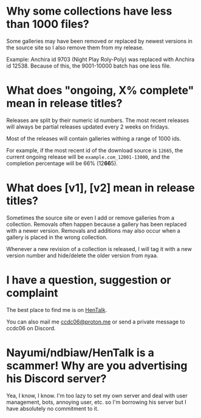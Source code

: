 # Why some collections have less than 1000 files?

Some galleries may have been removed or replaced by newest versions in the source site so I also remove them from my release.

Example: Anchira id 9703 (Night Play Roly-Poly) was replaced with Anchira id 12538. Because of this, the 9001-10000 batch has one less file.

# What does "ongoing, X% complete" mean in release titles?

Releases are split by their numeric id numbers. The most recent releases will always be partial releases updated every 2 weeks on fridays.

Most of the releases will contain galleries withing a range of 1000 ids.

For example, if the most recent id of the download source is `12665`, the current ongoing release will be `example.com_12001-13000`, and the completion percentage will be 66% (12**66**5).

# What does \[v1\], \[v2\] mean in release titles?

Sometimes the source site or even I add or remove galleries from a collection. Removals often happen because a gallery has been replaced with a newer version. Removals and additions may also occur when a gallery is placed in the wrong collection.

Whenever a new revision of a collection is released, I will tag it with a new version number and hide/delete the older version from nyaa.

# I have a question, suggestion or complaint

The best place to find me is on [HenTalk](https://discord.gg/hentalkbian-toku-hvnc-896056250402504715).

You can also mail me [ccdc06@proton.me](mailto:ccdc06@proton.me) or send a private message to ccdc06 on Discord.

# Nayumi/ndbiaw/HenTalk is a scammer! Why are you advertising his Discord server?

Yea, I know, I know. I'm too lazy to set my own server and deal with user management, bots, annoying user, etc. so I'm borrowing his server but I have absolutely no commitment to it.
